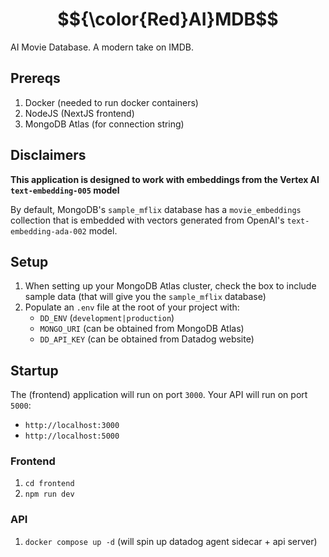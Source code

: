 # $${\color{Red}AI}MDB$$

AI Movie Database. A modern take on IMDB.

## Prereqs
1. Docker (needed to run docker containers)
2. NodeJS (NextJS frontend)
3. MongoDB Atlas (for connection string)

## Disclaimers

**This application is designed to work with embeddings from the Vertex AI `text-embedding-005` model**

By default, MongoDB's `sample_mflix` database has a `movie_embeddings` collection that is embedded with vectors generated from OpenAI's `text-embedding-ada-002` model.

## Setup

1. When setting up your MongoDB Atlas cluster, check the box to include sample data (that will give you the `sample_mflix` database) 
2. Populate an `.env` file at the root of your project with:
    - `DD_ENV` (`development|production`)
    - `MONGO_URI` (can be obtained from MongoDB Atlas)
    - `DD_API_KEY` (can be obtained from Datadog website)

## Startup

The (frontend) application will run on port `3000`. Your API will run on port `5000`:
- `http://localhost:3000`
- `http://localhost:5000`

### Frontend

1. `cd frontend`
2. `npm run dev`

### API
1. `docker compose up -d` (will spin up datadog agent sidecar + api server)